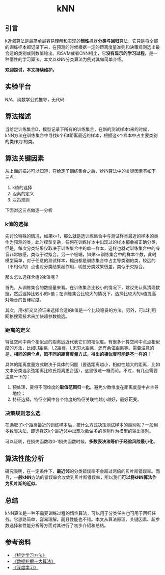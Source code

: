 # 　　　　　　kNN
## 引言

k近邻算法是最简单最容易理解和实现的**惰性**机器**分类与回归**算法，它只是将全部的训练样本都记录下来，在预测的时候根据一定的距离度量准则和决策规则选出最合适的类别或则数值输出。和SVM或者CNN相比，它**没有显示的学习过程**，是一种惰性的学习算法。本文以kNN分类算法为例对其做简单介绍。

**欢迎探讨，本文持续维护。**

## 实验平台

N/A，纯数学公式推导，无代码

## 算法描述

当给定训练集合D，模型记录下所有的训练集合，在新的测试样本t来的时候，kNN方法在训练集合中寻找k个和t距离最近的样本，根据这k个样本中占主要类别的类作为t的类。

## 算法关键因素
从上面的描述可以知道，在给定了训练集合之后，kNN算法中的关键因素有如下三点：

1. k值的选择
2. 距离的定义
3. 决策规则

下面对这三点做逐一分析
### k值的选择

先讨论特殊的情况，如果k=1，那么就是选训练集合中与测试样本最近的样本的类作为预测的类，此时模型复杂，任何在训练样本中出现过的样本都会被正确分类，但是，每次分类结果仅取决于训练集合中的单一样本，这样也就对训练集合中的噪音非常敏感，类似于过拟合。另一个极端，如果k=训练集合中的样本个数，此时模型简单，对于任意的测试样本，输出都是训练集合中占主导类别的类，较远的（不相似的）点也对分类结果起作用，明显分类效果很差，类似于欠拟合。

那么怎么选择合适的k值呢？

首先，从训练集合的数据量来看。在训练集合比较小的情况下，建议先认真清理数据，然后选择比较小的k值；在训练集合比较大的情况下，选择比较大的k值提高对噪音的鲁棒程度。

其次，用k折交叉验证来选择合适的k值是一个比较稳妥的方法。另外，可以利用网格搜索技术来加快超参数挑选。

### 距离的定义

特征空间中两个相似点的距离远近代表它们的相似度。有很多计算空间中点点相似度的方法，比如L1距离，L2距离，L无穷大距离，还有余弦距离等。需要注意的是，**相同的两个点，取不同的距离度量方式，得出的相似度可能是不一样的！**

具体的距离度量方式取决于具体的问题（要选距离越小，相似性越大的距离，比如文本分类选余弦距离比欧氏距离更合适），这里很难一概而论。不过，有几点需要注意一下的：

1. 预处理，要将不同维度的**取值范围归一化**，避免少数维度在距离度量中占主导地位；
2. 特征选择，特征空间中各个维度的特征关联性越小越好，最好**正交**。

### 决策规则怎么选

在选取了k个距离最近的训练样本后，按什么方式决策测试样本的类别呢？一般用多数表决法，即选择这k个最近邻中出现次数做多的类别作为模型的输出类别。

可以证明，在损失函数取0-1损失函数时候，**多数表决法等价于经验风险最小化**。

## 算法性能分析

研究表明，在一定条件下，**最近邻**的分类错误率不会超过两倍的贝叶斯错误率。而且，**一般kNN**方法的错误率会收敛到贝叶斯错误率，所以我们**可以将kNN算法作为贝叶斯的近似**。

## 总结

kNN算法是一种不需要训练过程的惰性算法，可以用于分类任务也可用于回归任务。它思路简单，容易理解，而且性能也不错。本文从算法原理、关键因素、超参数选择和性能分析等方面对其进行了初步介绍和总结。

## 参考资料

+ [《统计学习方法》](https://book.douban.com/subject/10590856/)
+ [《数据挖掘十大算法》](https://book.douban.com/subject/24735417/)
+ [《深度学习》](https://book.douban.com/subject/27087503/)
